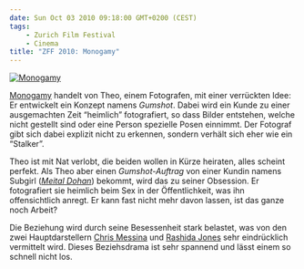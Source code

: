 ```yaml
---
date: Sun Oct 03 2010 09:18:00 GMT+0200 (CEST)
tags:
    - Zurich Film Festival
    - Cinema
title: "ZFF 2010: Monogamy"
---
```



[![Monogamy](http://media.tumblr.com/tumblr_l9oo4mUOb11qa2z4q.jpg "Monogamy")](http://www.zurichfilmfestival.org/de/programm-2010/filme/243/monogamy/)

[Monogamy](http://www.zurichfilmfestival.org/de/programm-2010/filme/243/monogamy/)
handelt von Theo, einem Fotografen, mit einer verrückten Idee: Er
entwickelt ein Konzept namens *Gumshot*. Dabei wird ein Kunde zu einer
ausgemachten Zeit “heimlich” fotografiert, so dass Bilder entstehen,
welche nicht gestellt sind oder eine Person spezielle Posen einnimmt.
Der Fotograf gibt sich dabei explizit nicht zu erkennen, sondern verhält
sich eher wie ein “Stalker”.

Theo ist mit Nat verlobt, die beiden wollen in Kürze heiraten, alles
scheint perfekt. Als Theo aber einen *Gumshot-Auftrag* von einer Kundin
namens Subgirl (*[Meital Dohan](http://www.meitaldohan.com/)*) bekommt,
wird das zu seiner Obsession. Er fotografiert sie heimlich beim Sex in
der Öffentlichkeit, was ihn offensichtlich anregt. Er kann fast nicht
mehr davon lassen, ist das ganze noch Arbeit?

Die Beziehung wird durch seine Besessenheit stark belastet, was von den
zwei Hauptdarstellern [Chris
Messina](http://www.imdb.com/name/nm0582149/) und [Rashida
Jones](http://www.imdb.com/name/nm0429069/) sehr eindrücklich vermittelt
wird. Dieses Beziehsdrama ist sehr spannend und lässt einem so schnell
nicht los.

